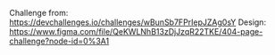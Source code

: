 Challenge from:
https://devchallenges.io/challenges/wBunSb7FPrIepJZAg0sY
Design:
https://www.figma.com/file/QeKWLNhB13zDjJzqR22TKE/404-page-challenge?node-id=0%3A1
